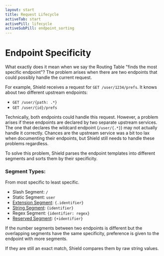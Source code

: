 ```yaml
---
layout: start
title: Request Lifecycle
activeTab: start
activePill: lifecycle
activeSubPill: endpoint_sorting
---
```


# Endpoint Specificity

What exactly does it mean when we say the Routing Table "finds the most specific endpoint"?  The problem arises when there
are two endpoints that could possibly handle the current request.

For example, Shield receives a request for `GET /user/1234/prefs`.  It knows about two different upstream endpoints:

* `GET /user/{path: .*}`
* `GET /user/{id}/prefs`

Technically, both endpoints could handle this request.  However, a problem arises if these endpoints are declared by
two separate upstream services.  The one that declares the wildcard endpoint (`/user/{.*}`) may not actually handle it
correctly.  Chances are the upstream service was a bit too lax when documenting their endpoints, but Shield still needs
to handle these problems regardless.

To solve this problem, Shield parses the endpoint templates into different segments and sorts them by their specificity.

### Segment Types:

From most specific to least specific.

* Slash Segment: `/`
* Static Segment: `user`
* [Extension Segment](https://tools.ietf.org/html/rfc6570#section-3.2.5): `{.identifier}`
* [String Segment](https://tools.ietf.org/html/rfc6570#section-3.2.2): `{identifier}`
* Regex Segment: `{identifier: regex}`
* [Reserved Segment](https://tools.ietf.org/html/rfc6570#section-3.2.3): `{+identifier}`

If the number segments between two endpoints is different but the overlapping segments have the same specificity,
preference is given to the endpoint with more segments.

If they are still an exact match, Shield compares them by raw string values.
